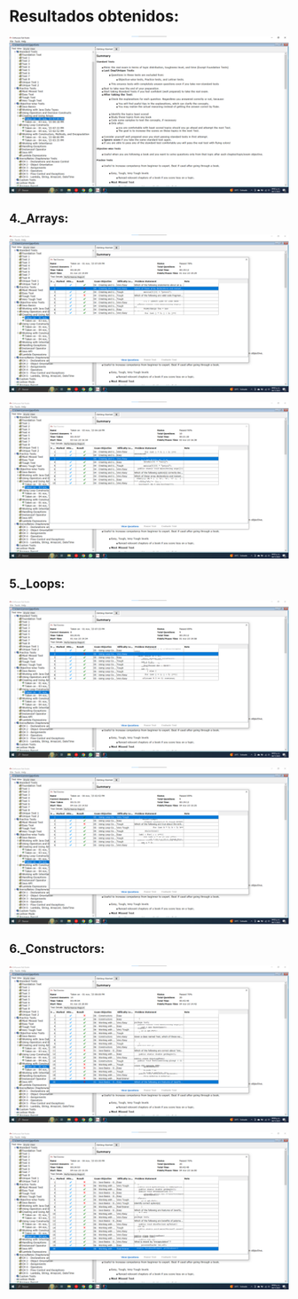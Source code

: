 # Resultados obtenidos:
 
<p align="center">
  <img src="https://github.com/AngelYeremiLedesma/AcademiaJava/blob/main/Simuladores/Semana2/general.png">
</p>

## 4._Arrays:

<p align="center">
  <img src="https://github.com/AngelYeremiLedesma/AcademiaJava/blob/main/Simuladores/Semana2/arrays_1.png">
</p>

<p align="center">
  <img src="https://github.com/AngelYeremiLedesma/AcademiaJava/blob/main/Simuladores/Semana2/arrays_2.png">
</p>


## 5._Loops:

<p align="center">
  <img src="https://github.com/AngelYeremiLedesma/AcademiaJava/blob/main/Simuladores/Semana2/loops_1.png">
</p>

<p align="center">
  <img src="https://github.com/AngelYeremiLedesma/AcademiaJava/blob/main/Simuladores/Semana2/loops_2.png">
</p>

## 6._Constructors:

<p align="center">
  <img src="https://github.com/AngelYeremiLedesma/AcademiaJava/blob/main/Simuladores/Semana2/constructors_1.png">
</p>

<p align="center">
  <img src="https://github.com/AngelYeremiLedesma/AcademiaJava/blob/main/Simuladores/Semana2/constructors_2.png">
</p>